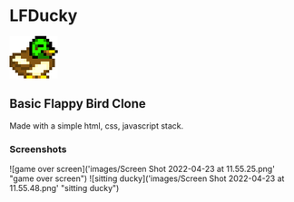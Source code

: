 # LFDucky

![ducky sprite](assets/duck.png "ducky")

## Basic Flappy Bird Clone

Made with a simple html, css, javascript stack.

### Screenshots
![game over screen]('images/Screen Shot 2022-04-23 at 11.55.25.png' "game over screen")
![sitting ducky]('images/Screen Shot 2022-04-23 at 11.55.48.png' "sitting ducky")